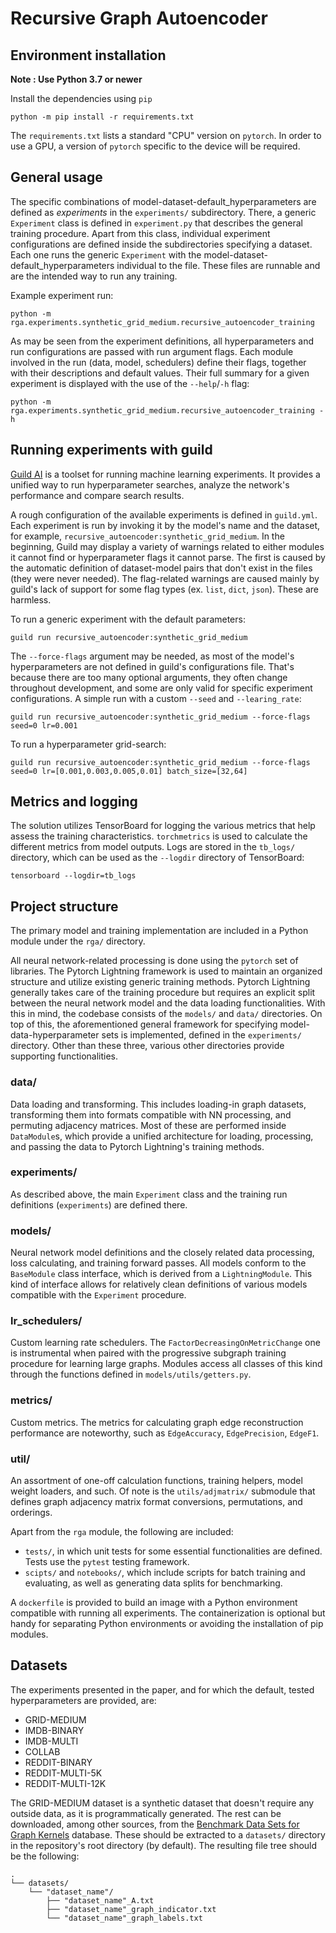 # Recursive Graph Autoencoder

## Environment installation
**Note : Use Python 3.7 or newer**

Install the dependencies using `pip`
```
python -m pip install -r requirements.txt
```
The `requirements.txt` lists a standard "CPU" version on `pytorch`. In order to use a GPU, a version of `pytorch` specific
to the device will be required.

## General usage
The specific combinations of model-dataset-default_hyperparameters are defined as *experiments* in the `experiments/` subdirectory. There, a generic `Experiment` class is defined in `experiment.py` that describes the general training procedure. Apart from this class, individual experiment configurations are defined inside the subdirectories specifying a dataset. Each one runs the generic `Experiment` with the model-dataset-default_hyperparameters individual to the file. These files are runnable and are the intended way to run any training.

Example experiment run:
```
python -m rga.experiments.synthetic_grid_medium.recursive_autoencoder_training
```

As may be seen from the experiment definitions, all hyperparameters and run configurations are passed with run argument flags. Each module involved in the run (data, model, schedulers) define their flags, together with their descriptions and default values. Their full summary for a given experiment is displayed with the use of the `--help`/`-h` flag:
```
python -m rga.experiments.synthetic_grid_medium.recursive_autoencoder_training -h
```

## Running experiments with guild
[Guild AI](https://guild.ai/) is a toolset for running machine learning experiments. It provides a unified way to run hyperparameter searches,
analyze the network's performance and compare search results.

A rough configuration of the available experiments is defined in `guild.yml`. Each experiment is run by invoking it by the model's
name and the dataset, for example, `recursive_autoencoder:synthetic_grid_medium`. In the beginning, Guild may display a variety of warnings
related to either modules it cannot find or hyperparameter flags it cannot parse. The first is caused by the automatic definition of dataset-model
pairs that don't exist in the files (they were never needed). The flag-related warnings are caused mainly by guild's lack of support for some
flag types (ex. `list`, `dict`, `json`). These are harmless.

To run a generic experiment with the default parameters:
```
guild run recursive_autoencoder:synthetic_grid_medium
```

The `--force-flags` argument may be needed, as most of the model's hyperparameters are not defined in guild's configurations file. That's because
there are too many optional arguments, they often change throughout development, and some are only valid for specific experiment configurations.
A simple run with a custom `--seed` and `--learing_rate`:
```
guild run recursive_autoencoder:synthetic_grid_medium --force-flags seed=0 lr=0.001
```

To run a hyperparameter grid-search:
```
guild run recursive_autoencoder:synthetic_grid_medium --force-flags seed=0 lr=[0.001,0.003,0.005,0.01] batch_size=[32,64]
```

## Metrics and logging
The solution utilizes TensorBoard for logging the various metrics that help assess the training characteristics. `torchmetrics` is used to calculate the different metrics from model outputs. Logs are stored in the `tb_logs/` directory, which can be used as the `--logdir` directory of TensorBoard:
```
tensorboard --logdir=tb_logs
```

## Project structure
The primary model and training implementation are included in a Python module under the `rga/` directory.

All neural network-related processing is done using the `pytorch` set of libraries. The Pytorch Lightning framework is used to maintain an organized structure and utilize existing generic training methods. Pytorch Lightning generally takes care of the training procedure but requires an explicit split between the neural network model and the data loading functionalities. With this in mind, the codebase consists of the `models/` and `data/` directories. On top of this, the aforementioned general framework for specifying model-data-hyperparameter sets is implemented, defined in the `experiments/` directory. Other than these three, various other directories provide supporting functionalities.
### data/
Data loading and transforming. This includes loading-in graph datasets, transforming them into formats compatible with NN processing, and permuting adjacency matrices. Most of these are performed inside `DataModule`s, which provide a unified architecture for loading, processing, and passing the data to Pytorch Lightning's training methods.

### experiments/
As described above, the main `Experiment` class and the training run definitions (`experiments`) are defined there.

### models/
Neural network model definitions and the closely related data processing, loss calculating, and training forward passes. All models conform to the `BaseModule` class interface, which is derived from a `LightningModule`. This kind of interface allows for relatively clean definitions of various models compatible with the `Experiment` procedure.

### lr_schedulers/
Custom learning rate schedulers. The `FactorDecreasingOnMetricChange` one is instrumental when paired with the progressive subgraph training procedure for learning large graphs. Modules access all classes of this kind through the functions defined in `models/utils/getters.py`.

### metrics/
Custom metrics. The metrics for calculating graph edge reconstruction performance are noteworthy, such as `EdgeAccuracy`, `EdgePrecision`, `EdgeF1`.

### util/
An assortment of one-off calculation functions, training helpers, model weight loaders, and such. Of note is the `utils/adjmatrix/` submodule that defines graph adjacency matrix format conversions, permutations, and orderings.

Apart from the `rga` module, the following are included:
- `tests/`, in which unit tests for some essential functionalities are defined. Tests use the `pytest` testing framework.
- `scipts/` and `notebooks/`, which include scripts for batch training and evaluating, as well as generating data splits for benchmarking.

A `dockerfile` is provided to build an image with a Python environment compatible with running all experiments. The containerization is optional but handy for separating Python environments or avoiding the installation of pip modules.

## Datasets
The experiments presented in the paper, and for which the default, tested hyperparameters are provided, are:
- GRID-MEDIUM
- IMDB-BINARY
- IMDB-MULTI
- COLLAB
- REDDIT-BINARY
- REDDIT-MULTI-5K
- REDDIT-MULTI-12K

The GRID-MEDIUM dataset is a synthetic dataset that doesn't require any outside data, as it is programmatically generated. The rest can be downloaded, among other sources, from the [Benchmark Data Sets for Graph Kernels](https://ls11-www.cs.tu-dortmund.de/staff/morris/graphkerneldatasets) database. These should be extracted to a `datasets/` directory in the repository's root directory (by default). The resulting file tree should be the following:
```
.
└── datasets/
    └── "dataset_name"/
        ├── "dataset_name"_A.txt
        ├── "dataset_name"_graph_indicator.txt
        └── "dataset_name"_graph_labels.txt
```